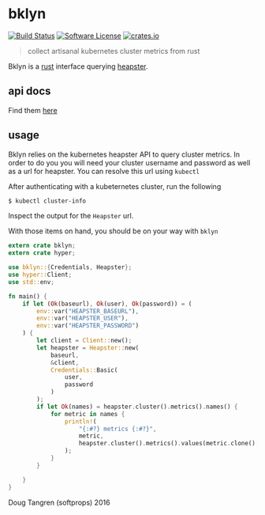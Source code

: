 # bklyn

[![Build Status](https://travis-ci.org/softprops/bklyn.svg?branch=master)](https://travis-ci.org/softprops/bklyn) [![Software License](https://img.shields.io/badge/license-MIT-brightgreen.svg)](LICENSE) [![crates.io](http://meritbadge.herokuapp.com/bklyn)](https://crates.io/crates/bklyn)

> collect artisanal kubernetes cluster metrics from rust

Bklyn is a [rust](https://www.rust-lang.org/) interface querying [heapster](https://github.com/kubernetes/heapster).

## api docs

Find them [here](https://softprops.github.io/bklyn)

## usage

Bklyn relies on the kubernetes heapster API to query cluster metrics. In order to do you you will need your cluster username and password as well as a url for heapster. You can resolve this url using `kubectl`

After authenticating with a kubeternetes cluster, run the following

```bash
$ kubectl cluster-info
```

Inspect the output for the `Heapster` url.

With those items on hand, you should be on your way with `bklyn`

```rust
extern crate bklyn;
extern crate hyper;

use bklyn::{Credentials, Heapster};
use hyper::Client;
use std::env;

fn main() {
    if let (Ok(baseurl), Ok(user), Ok(password)) = (
        env::var("HEAPSTER_BASEURL"),
        env::var("HEAPSTER_USER"),
        env::var("HEAPSTER_PASSWORD")
    ) {
        let client = Client::new();
        let heapster = Heapster::new(
            baseurl,
            &client,
            Credentials::Basic(
                user,
                password
            )
        );
        if let Ok(names) = heapster.cluster().metrics().names() {
            for metric in names {
                println!(
                    "{:#?} metrics {:#?}",
                    metric,
                    heapster.cluster().metrics().values(metric.clone(), &Default::default())
                );
            }
        }

    }
}
```

Doug Tangren (softprops) 2016
